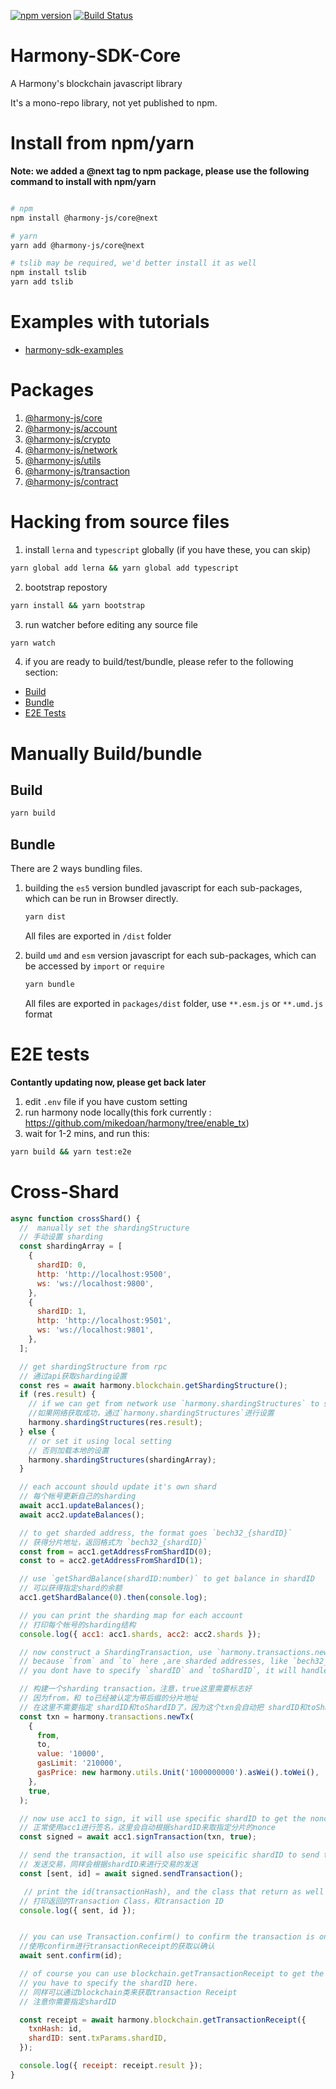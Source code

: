 [![npm version](https://img.shields.io/npm/v/@harmony-js/core.svg?style=flat-square)](https://www.npmjs.com/package/@harmony-js/core)
[![Build Status](https://travis-ci.com/FireStack-Lab/Harmony-sdk-core.svg?branch=master)](https://travis-ci.com/FireStack-Lab/Harmony-sdk-core)

# Harmony-SDK-Core

A Harmony's blockchain javascript library

It's a mono-repo library, not yet published to npm.


# Install from npm/yarn

**Note: we added a @next tag to npm package, please use the following command to install with npm/yarn**

```bash

# npm
npm install @harmony-js/core@next 

# yarn
yarn add @harmony-js/core@next

# tslib may be required, we'd better install it as well
npm install tslib
yarn add tslib

```
# Examples with tutorials

* [harmony-sdk-examples](https://github.com/FireStack-Lab/harmony-sdk-examples)

# Packages

1. [@harmony-js/core](https://github.com/FireStack-Lab/Harmony-sdk-core/tree/master/packages/harmony-core)
2. [@harmony-js/account](https://github.com/FireStack-Lab/Harmony-sdk-core/tree/master/packages/harmony-account)
3. [@harmony-js/crypto](https://github.com/FireStack-Lab/Harmony-sdk-core/tree/master/packages/harmony-crypto)
4. [@harmony-js/network](https://github.com/FireStack-Lab/Harmony-sdk-core/tree/master/packages/harmony-network)
5. [@harmony-js/utils](https://github.com/FireStack-Lab/Harmony-sdk-core/tree/master/packages/harmony-utils)
6. [@harmony-js/transaction](https://github.com/FireStack-Lab/Harmony-sdk-core/tree/master/packages/harmony-transaction)
7. [@harmony-js/contract](https://github.com/FireStack-Lab/Harmony-sdk-core/tree/master/packages/harmony-contract)

# Hacking from source files

1. install `lerna` and `typescript` globally (if you have these, you can skip)
```bash
yarn global add lerna && yarn global add typescript
```
2. bootstrap repostory
```bash
yarn install && yarn bootstrap
```
3. run watcher before editing any source file
```bash
yarn watch
```
4. if you are ready to build/test/bundle, please refer to the following section:
- [Build](#Build)
- [Bundle](#Bundle)
- [E2E Tests](#E2E-tests)


# Manually Build/bundle

## Build

```bash
yarn build

```

## Bundle

There are 2 ways bundling files.

1. building the `es5` version bundled javascript for each sub-packages, which can be run in Browser directly.

    ```bash
    yarn dist
    ```
    All files are exported in `/dist` folder

2. build `umd` and `esm` version javascript for each sub-packages, which can be accessed by `import` or `require`

    ```bash 
    yarn bundle
    ```
    All files are exported in `packages/dist` folder, use `**.esm.js` or `**.umd.js` format




# E2E tests

**Contantly updating now, please get back later**

1. edit `.env` file if you have custom setting
2. run harmony node locally(this fork currently : https://github.com/mikedoan/harmony/tree/enable_tx)
3. wait for 1-2 mins, and run this:

```bash
yarn build && yarn test:e2e
```


# Cross-Shard
```javascript
async function crossShard() {
  //  manually set the shardingStructure
  // 手动设置 sharding
  const shardingArray = [
    {
      shardID: 0,
      http: 'http://localhost:9500',
      ws: 'ws://localhost:9800',
    },
    {
      shardID: 1,
      http: 'http://localhost:9501',
      ws: 'ws://localhost:9801',
    },
  ];

  // get shardingStructure from rpc
  // 通过api获取sharding设置
  const res = await harmony.blockchain.getShardingStructure();
  if (res.result) {
    // if we can get from network use `harmony.shardingStructures` to set the structure to all sub module
    //如果网络获取成功，通过`harmony.shardingStructures`进行设置
    harmony.shardingStructures(res.result);
  } else {
    // or set it using local setting  
    // 否则加载本地的设置
    harmony.shardingStructures(shardingArray);
  }

  // each account should update it's own shard
  // 每个帐号更新自己的sharding
  await acc1.updateBalances();
  await acc2.updateBalances();

  // to get sharded address, the format goes `bech32_{shardID}`
  // 获得分片地址，返回格式为 `bech32_{shardID}`
  const from = acc1.getAddressFromShardID(0);
  const to = acc2.getAddressFromShardID(1);

  // use `getShardBalance(shardID:number)` to get balance in shardID 
  // 可以获得指定shard的余额
  acc1.getShardBalance(0).then(console.log);

  // you can print the sharding map for each account
  // 打印每个帐号的sharding结构
  console.log({ acc1: acc1.shards, acc2: acc2.shards });

  // now construct a ShardingTransaction, use `harmony.transactions.newTx(obj,true)`
  // because `from` and `to` here ,are sharded addresses, like `bech32_{shardID}`
  // you dont have to specify `shardID` and `toShardID`, it will handle it automatically.

  // 构建一个sharding transaction，注意，true这里需要标志好
  // 因为from，和 to已经被认定为带后缀的分片地址
  // 在这里不需要指定 shardID和toShardID了，因为这个txn会自动把 shardID和toShardID填进去
  const txn = harmony.transactions.newTx(
    {
      from,
      to,
      value: '10000',
      gasLimit: '210000',
      gasPrice: new harmony.utils.Unit('1000000000').asWei().toWei(),
    },
    true,
  );

  // now use acc1 to sign, it will use specific shardID to get the nonce of sharded address
  // 正常使用acc1进行签名，这里会自动根据shardID来取指定分片的nonce
  const signed = await acc1.signTransaction(txn, true);

  // send the transaction, it will also use speicific shardID to send the transaction
  // 发送交易，同样会根据shardID来进行交易的发送
  const [sent, id] = await signed.sendTransaction();

   // print the id(transactionHash), and the class that return as well
  // 打印返回的Transaction Class，和transaction ID
  console.log({ sent, id });


  // you can use Transaction.confirm() to confirm the transaction is on the blockchain or not
  //使用confirm进行transactionReceipt的获取以确认
  await sent.confirm(id);

  // of course you can use blockchain.getTransactionReceipt to get the receipt
  // you have to specify the shardID here.
  // 同样可以通过blockchain类来获取transaction Receipt
  // 注意你需要指定shardID

  const receipt = await harmony.blockchain.getTransactionReceipt({
    txnHash: id,
    shardID: sent.txParams.shardID,
  });

  console.log({ receipt: receipt.result });
}

```
